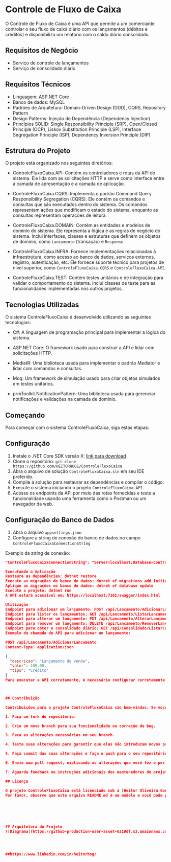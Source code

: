 # Controle de Fluxo de Caixa

O Controle de Fluxo de Caixa é uma API que permite a um comerciante controlar o seu fluxo de caixa diário com os lançamentos (débitos e créditos) e disponibiliza um relatório com o saldo diário consolidado.

## Requisitos de Negócio

- Serviço de controle de lançamentos
- Serviço de consolidado diário

## Requisitos Técnicos

- Linguagem: ASP.NET Core
- Banco de dados: MySQL
- Padrões de Arquitetura: Domain-Driven Design (DDD), CQRS, Repository Pattern
- Design Patterns: Injeção de Dependência (Dependency Injection)
- Princípios SOLID: Single Responsibility Principle (SRP), Open/Closed Principle (OCP), Liskov Substitution Principle (LSP), Interface Segregation Principle (ISP), Dependency Inversion Principle (DIP)

## Estrutura do Projeto

O projeto está organizado nos seguintes diretórios:

- ControleFluxoCaixa.API: Contém os controladores e rotas da API do sistema. Ele lida com as solicitações HTTP e serve como interface entre a camada de apresentação e a camada de aplicação.

- ControleFluxoCaixa.CQRS: Implementa o padrão Command Query Responsibility Segregation (CQRS). Ele contém os comandos e consultas que são executados dentro do sistema. Os comandos representam ações que modificam o estado do sistema, enquanto as consultas representam operações de leitura.

- ControleFluxoCaixa.DOMAIN: Contém as entidades e modelos de domínio do sistema. Ele representa a lógica e as regras de negócio do sistema. Inclui interfaces, classes e estruturas que definem os objetos de domínio, como `Lancamento` (transação) e `Response`.

- ControleFluxoCaixa.INFRA: Fornece implementações relacionadas à infraestrutura, como acesso ao banco de dados, serviços externos, registro, autenticação, etc. Ele fornece suporte técnico para projetos de nível superior, como `ControleFluxoCaixa.CQRS` e `ControleFluxoCaixa.API`.

- ControleFluxoCaixa.TEST: Contém testes unitários e de integração para validar o comportamento do sistema. Inclui classes de teste para as funcionalidades implementadas nos outros projetos.

## Tecnologias Utilizadas

O sistema ControleFluxoCaixa é desenvolvido utilizando as seguintes tecnologias:

- C#: A linguagem de programação principal para implementar a lógica do sistema.

- ASP.NET Core: O framework usado para construir a API e lidar com solicitações HTTP.

- MediatR: Uma biblioteca usada para implementar o padrão Mediator e lidar com comandos e consultas.

- Moq: Um framework de simulação usado para criar objetos simulados em testes unitários.

- prmToolkit.NotificationPattern: Uma biblioteca usada para gerenciar notificações e validações na camada de domínio.


## Começando

Para começar com o sistema ControleFluxoCaixa, siga estas etapas:

## Configuração

1. Instale o .NET Core SDK versão X: [link para download](https://dotnet.microsoft.com/download)
2. Clone o repositório: `git clone https://github.com/HEITORHOG1/ControleFluxoCaixa`
3. Abra o arquivo de solução `ControleFluxoCaixa.sln` em seu IDE preferido.
4. Compile a solução para restaurar as dependências e compilar o código.
5. Execute o sistema iniciando o projeto `ControleFluxoCaixa.API`.
6. Acesse os endpoints da API por meio das rotas fornecidas e teste a funcionalidade usando uma ferramenta como o Postman ou um navegador da web.

## Configuração do Banco de Dados

1. Abra o arquivo `appsettings.json`
2. Configure a string de conexão do banco de dados no campo `ControleFluxoCaixaConnectionString`

Exemplo da string de conexão:
```json
"ControleFluxoCaixaConnectionString": "Server=localhost;Database=ControleFluxoCaixa;Uid=root;Pwd=q1w2e3r4;"

Executando a Aplicação
Restaure as dependências: dotnet restore
Execute as migrações do banco de dados: dotnet ef migrations add InitialMigration
Aplique as migrações no banco de dados: dotnet ef database update
Execute o projeto: dotnet run
A API estará acessível em: https://localhost:7101/swagger/index.html

Utilização
Endpoint para adicionar um lançamento: POST /api/Lancamento/AdicionarLancamento
Endpoint para listar os lançamentos: GET /api/Lancamento/ListarLancamento
Endpoint para alterar um lançamento: PUT /api/Lancamento/AlterarLancamento
Endpoint para remover um lançamento: DELETE /api/Lancamento/RemoverLancamento/{id}
Endpoint para obter o consolidado diário: GET /api/Consolidado/ListarConsolidadoDiario/{data}
Exemplo de chamada de API para adicionar um lançamento:

POST /api/Lancamento/AdicionarLancamento
Content-Type: application/json

{
  "descricao": "Lançamento de venda",
  "valor": 100.00,
  "tipo": "Crédito"
}
Para executar a API corretamente, é necessário configurar corretamente o ambiente, como o SDK do .NET Core, o banco de dados e as dependências do projeto.



## Contribuição

Contribuições para o projeto ControleFluxoCaixa são bem-vindas. Se você encontrar um bug, tiver uma solicitação de recurso ou quiser contribuir com código, siga estas etapas:

1. Faça um fork do repositório.

2. Crie um novo branch para sua funcionalidade ou correção de bug.

3. Faça as alterações necessárias em seu branch.

4. Teste suas alterações para garantir que elas não introduzam novos problemas.

5. Faça commit das suas alterações e faça o push para o seu repositório forked.

6. Envie uma pull request, explicando as alterações que você fez e por que elas devem ser mescladas.

7. Aguarde feedback ou instruções adicionais dos mantenedores do projeto.

## Licença

O projeto ControleFluxoCaixa está licenciado sob a [Heitor Oliveira Gonçalves](LICENSE).
Por favor, observe que este arquivo README.md é um modelo e você pode precisar modificá-lo de acordo com os detalhes e requisitos específicos do seu projeto.






## Arquitetura do Projeto
![Diagrama](https://github-production-user-asset-6210df.s3.amazonaws.com/61200900/243025729-448f5805-9ca4-4b24-bedf-949e852067ae.png)




##https://www.linkedin.com/in/heitorhog/




